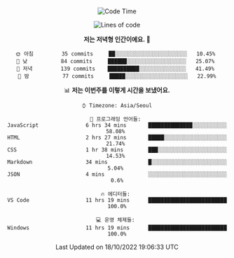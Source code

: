<div align="center">

<br />

 <!--START_SECTION:waka-->
![Code Time](http://img.shields.io/badge/Code%20Time-47%20hrs%2023%20mins-blue)

![Lines of code](https://img.shields.io/badge/%EC%A0%80%EB%8A%94%20%EC%97%AC%ED%83%9C%EA%B9%8C%EC%A7%80%20-81%20Thousand%20%EC%A4%84%EC%9D%98%20%EC%BD%94%EB%93%9C%EB%A5%BC%20%EC%9E%91%EC%84%B1%ED%96%88%EC%96%B4%EC%9A%94.-blue)

**저는 저녁형 인간이에요. 🦉** 

```text
🌞 아침         35 commits     ██░░░░░░░░░░░░░░░░░░░░░░░   10.45% 
🌆 낮　         84 commits     ██████░░░░░░░░░░░░░░░░░░░   25.07% 
🌃 저녁         139 commits    ██████████░░░░░░░░░░░░░░░   41.49% 
🌙 밤　         77 commits     █████░░░░░░░░░░░░░░░░░░░░   22.99%

```


📊 **저는 이번주를 이렇게 시간을 보냈어요.** 

```text
⌚︎ Timezone: Asia/Seoul

💬 프로그래밍 언어들: 
JavaScript               6 hrs 34 mins       ██████████████░░░░░░░░░░░   58.08% 
HTML                     2 hrs 27 mins       █████░░░░░░░░░░░░░░░░░░░░   21.74% 
CSS                      1 hr 38 mins        ███░░░░░░░░░░░░░░░░░░░░░░   14.53% 
Markdown                 34 mins             █░░░░░░░░░░░░░░░░░░░░░░░░   5.04% 
JSON                     4 mins              ░░░░░░░░░░░░░░░░░░░░░░░░░   0.6%

🔥 에디터들: 
VS Code                  11 hrs 19 mins      █████████████████████████   100.0%

💻 운영 체제들: 
Windows                  11 hrs 19 mins      █████████████████████████   100.0%

```


 Last Updated on 18/10/2022 19:06:33 UTC
<!--END_SECTION:waka-->

</div>
